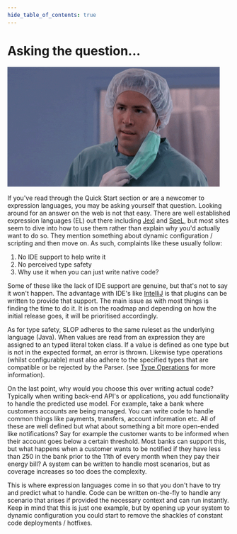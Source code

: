 ```yaml
---
hide_table_of_contents: true
---
```


# Asking the question...
![But why?](/img/why.gif)

If you've read through the Quick Start section or are a newcomer to expression languages, you may be asking yourself 
that question. Looking around for an answer on the web is not that easy. There are well established expression languages (EL) 
out there including [Jexl](https://commons.apache.org/proper/commons-jexl/) and [SpeL](https://docs.spring.io/spring-integration/docs/5.3.0.RELEASE/reference/html/spel.html), but most sites seem to dive into how to use them rather than 
explain why you'd actually want to do so. They mention something about dynamic configuration / scripting and then move on. 
As such, complaints like these usually follow:
1. No IDE support to help write it
2. No perceived type safety
3. Why use it when you can just write native code?

Some of these like the lack of IDE support are genuine, but that's not to say it won't happen. The advantage with IDE's like
[IntelliJ](https://www.jetbrains.com/idea/) is that plugins can be written to provide that support. The main issue as 
with most things is finding the time to do it. It is on the roadmap and depending on how the initial release goes, it will 
be prioritised accordingly.

As for type safety, SLOP adheres to the same ruleset as the underlying language (Java). When values are read from an expression 
they are assigned to an typed literal token class. If a value is defined as one type but is not in the expected format, an error 
is thrown. Likewise type operations (whilst configurable) must also adhere to the specified types that are compatible or be 
rejected by the Parser. (see [Type Operations](/docs/Extending/type-operations) for more information). 

On the last point, why would you choose this over writing actual code? Typically when writing back-end API's or applications, 
you add functionality to handle the predicted use model. For example, take a bank where customers accounts are being managed. You 
can write code to handle common things like payments, transfers, account information etc. All of these are well defined but 
what about something a bit more open-ended like notifications? Say for example the customer wants to be informed when their account 
goes below a certain threshold. Most banks can support this, but what happens when a customer wants to be notified if they have 
less than 250 in the bank prior to the 11th of every month when they pay their energy bill? A system can be written to handle 
most scenarios, but as coverage increases so too does the complexity.

This is where expression languages come in so that you don't have to try and predict what to handle. Code can be written on-the-fly 
to handle any scenario that arises if provided the necessary context and can run instantly. Keep in mind that this is just one example, 
but by opening up your system to dynamic configuration you could start to remove the shackles of constant code deployments / hotfixes.